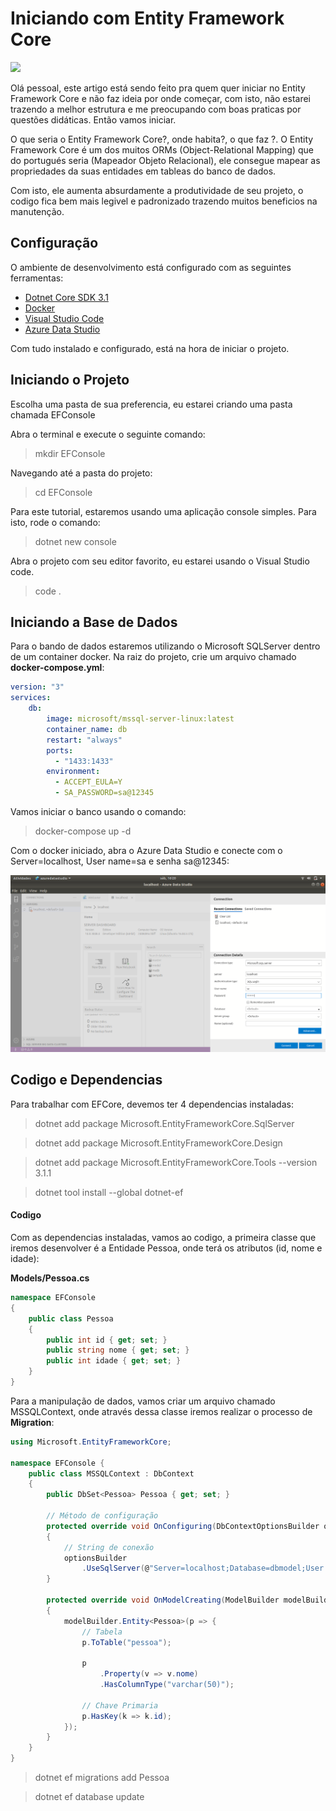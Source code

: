 # Iniciando com Entity Framework Core

![](https://ralmsdeveloper.github.io/assets/images/efcore.png)

Olá pessoal, este artigo está sendo feito pra quem quer iniciar no Entity Framework Core e não faz ideia por onde começar, com isto, não estarei trazendo a melhor estrutura e me preocupando com boas praticas por questões didáticas. Então vamos iniciar.

O que seria o Entity Framework Core?, onde habita?, o que faz ?. O Entity Framework Core é um dos muitos ORMs (Object-Relational Mapping) que do portugués seria (Mapeador Objeto Relacional), ele consegue mapear as propriedades da suas entidades em tableas do banco de dados.

Com isto, ele aumenta absurdamente a produtividade de seu projeto, o codigo fica bem mais legivel e padronizado trazendo muitos beneficios na manutenção.

## Configuração

O ambiente de desenvolvimento está configurado com as seguintes ferramentas:

* [Dotnet Core SDK 3.1](https://dotnet.microsoft.com/download)
* [Docker](https://docs.docker.com/docker-for-windows/install/)
* [Visual Studio Code](https://code.visualstudio.com/download)
* [Azure Data Studio](https://docs.microsoft.com/pt-br/sql/azure-data-studio/download-azure-data-studio?view=sql-server-2017)

Com tudo instalado e configurado, está na hora de iniciar o projeto.

## Iniciando o Projeto

Escolha uma pasta de sua preferencia, eu estarei criando uma pasta chamada EFConsole

Abra o terminal e execute o seguinte comando:
> mkdir EFConsole

Navegando até a pasta do projeto:
> cd EFConsole

Para este tutorial, estaremos usando uma aplicação console simples.
Para isto, rode o comando:
> dotnet new console

Abra o projeto com seu editor favorito, eu estarei usando o Visual Studio code.

> code .

## Iniciando a Base de Dados

Para o bando de dados estaremos utilizando o Microsoft SQLServer dentro de um container docker.
Na raiz do projeto, crie um arquivo chamado **docker-compose.yml**:

``` yml
version: "3"
services:
    db:
        image: microsoft/mssql-server-linux:latest
        container_name: db
        restart: "always"
        ports:
          - "1433:1433"
        environment:
          - ACCEPT_EULA=Y
          - SA_PASSWORD=sa@12345
```

Vamos iniciar o banco usando o comando:

> docker-compose up -d

Com o docker iniciado, abra o Azure Data Studio e conecte com o Server=localhost, User name=sa e senha sa@12345:

![](https://raw.githubusercontent.com/rafaeldias97/EntityFrameworkCore/master/docs/azure_connection.png)


## Codigo e Dependencias

Para trabalhar com EFCore, devemos ter 4 dependencias instaladas:

> dotnet add package Microsoft.EntityFrameworkCore.SqlServer

> dotnet add package Microsoft.EntityFrameworkCore.Design

> dotnet add package Microsoft.EntityFrameworkCore.Tools --version 3.1.1

> dotnet tool install --global dotnet-ef

#### Codigo

Com as dependencias instaladas, vamos ao codigo, a primeira classe que iremos desenvolver é a Entidade Pessoa, onde terá os atributos (id, nome e idade):

**Models/Pessoa.cs**
``` cs
namespace EFConsole 
{
    public class Pessoa
    {
        public int id { get; set; }
        public string nome { get; set; }
        public int idade { get; set; }
    }
}
```
Para a manipulação de dados, vamos criar um arquivo chamado MSSQLContext, onde através dessa classe iremos realizar o processo de **Migration**:

``` cs
using Microsoft.EntityFrameworkCore;

namespace EFConsole {
    public class MSSQLContext : DbContext
    {
        public DbSet<Pessoa> Pessoa { get; set; }

        // Método de configuração
        protected override void OnConfiguring(DbContextOptionsBuilder optionsBuilder) 
        {
            // String de conexão
            optionsBuilder
                .UseSqlServer(@"Server=localhost;Database=dbmodel;User Id=sa;Password=sa@12345;");
        }
        
        protected override void OnModelCreating(ModelBuilder modelBuilder) 
        {
            modelBuilder.Entity<Pessoa>(p => {
                // Tabela
                p.ToTable("pessoa");

                p
                    .Property(v => v.nome)
                    .HasColumnType("varchar(50)");

                // Chave Primaria
                p.HasKey(k => k.id);
            });
        }
    }
}
```

> dotnet ef migrations add Pessoa 

> dotnet ef database update


